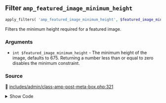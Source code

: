 ## Filter `amp_featured_image_minimum_height`

```php
apply_filters( 'amp_featured_image_minimum_height', $featured_image_minimum_height );
```

Filters the minimum height required for a featured image.

### Arguments

* `int $featured_image_minimum_height` - The minimum height of the image, defaults to 675.                                           Returning a number less than or equal to zero disables the minimum constraint.

### Source

:link: [includes/admin/class-amp-post-meta-box.php:321](/includes/admin/class-amp-post-meta-box.php#L321)

<details>
<summary>Show Code</summary>

```php
$featured_image_minimum_height = (int) apply_filters( 'amp_featured_image_minimum_height', $default_height );
```

</details>
